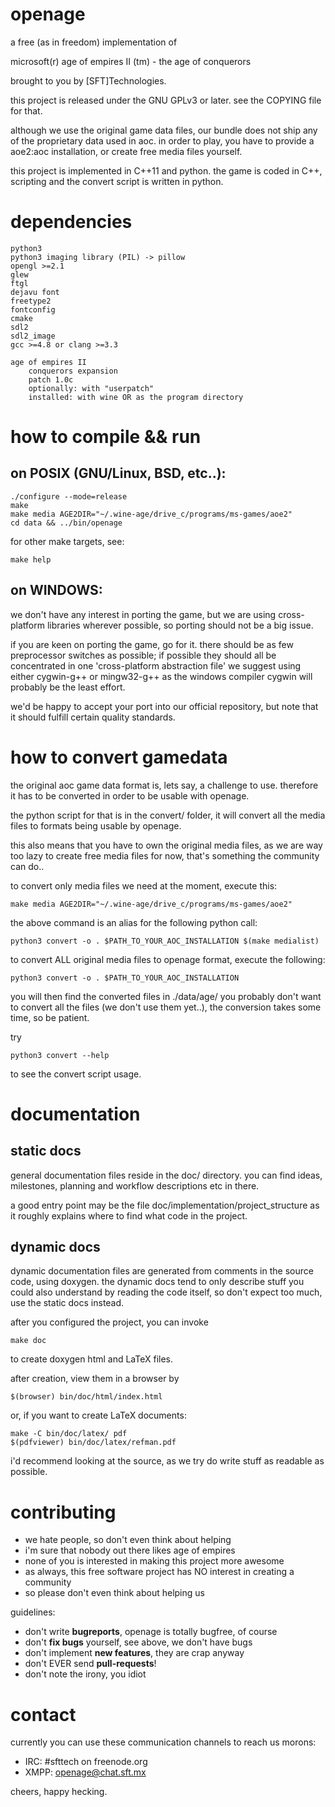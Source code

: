 openage
=======


a free (as in freedom) implementation of

microsoft(r) age of empires II (tm) - the age of conquerors


brought to you by [SFT]Technologies.


this project is released under the GNU GPLv3 or later.
see the COPYING file for that.


although we use the original game data files,
our bundle does not ship any of the proprietary data used in aoc.
in order to play, you have to provide a aoe2:aoc installation,
or create free media files yourself.


this project is implemented in C++11 and python.
the game is coded in C++,
scripting and the convert script is written in python.



dependencies
============

	python3
	python3 imaging library (PIL) -> pillow
	opengl >=2.1
	glew
	ftgl
	dejavu font
	freetype2
	fontconfig
	cmake
	sdl2
	sdl2_image
	gcc >=4.8 or clang >=3.3

	age of empires II
		conquerors expansion
		patch 1.0c
		optionally: with "userpatch"
		installed: with wine OR as the program directory



how to compile && run
=====================

on POSIX (GNU/Linux, BSD, etc..):
---------------------------------

	./configure --mode=release
	make
	make media AGE2DIR="~/.wine-age/drive_c/programs/ms-games/aoe2"
	cd data && ../bin/openage

for other make targets, see:

	make help

on WINDOWS:
-----------

we don't have any interest in porting the game,
but we are using cross-platform libraries wherever possible,
so porting should not be a big issue.


if you are keen on porting the game, go for it.
there should be as few preprocessor switches as possible;
if possible they should all be concentrated in one 'cross-platform abstraction file'
we suggest using either cygwin-g++ or mingw32-g++ as the windows compiler
cygwin will probably be the least effort.


we'd be happy to accept your port into our official repository,
but note that it should fulfill certain quality standards.



how to convert gamedata
=======================

the original aoc game data format is, lets say, a challenge to use.
therefore it has to be converted in order to be usable with openage.

the python script for that is in the convert/ folder, it will convert all the
media files to formats being usable by openage.

this also means that you have to own the original media files, as we are way
too lazy to create free media files for now, that's something the community can do..


to convert only media files we need at the moment, execute this:

	make media AGE2DIR="~/.wine-age/drive_c/programs/ms-games/aoe2"

the above command is an alias for the following python call:

	python3 convert -o . $PATH_TO_YOUR_AOC_INSTALLATION $(make medialist)


to convert ALL original media files to openage format, execute the following:

	python3 convert -o . $PATH_TO_YOUR_AOC_INSTALLATION

you will then find the converted files in ./data/age/
you probably don't want to convert all the files (we don't use them yet..),
the conversion takes some time, so be patient.


try

	python3 convert --help

to see the convert script usage.




documentation
=============

static docs
-----------

general documentation files reside in the doc/ directory.
you can find ideas, milestones, planning and workflow descriptions etc in there.

a good entry point may be the file doc/implementation/project_structure
as it roughly explains where to find what code in the project.

dynamic docs
------------

dynamic documentation files are generated from comments in the source code, using doxygen.
the dynamic docs tend to only describe stuff you could also understand by reading the code itself,
so don't expect too much, use the static docs instead.

after you configured the project, you can invoke

	make doc

to create doxygen html and LaTeX files.


after creation, view them in a browser by

	$(browser) bin/doc/html/index.html


or, if you want to create LaTeX documents:

	make -C bin/doc/latex/ pdf
	$(pdfviewer) bin/doc/latex/refman.pdf


i'd recommend looking at the source, as we try do write stuff as readable as possible.


contributing
============

* we hate people, so don't even think about helping
* i'm sure that nobody out there likes age of empires
* none of you is interested in making this project more awesome
* as always, this free software project has NO interest in creating a community
* so please don't even think about helping us

guidelines:
* don't write **bugreports**, openage is totally bugfree, of course
* don't **fix bugs** yourself, see above, we don't have bugs
* don't implement **new features**, they are crap anyway
* don't EVER send **pull-requests**!
* don't note the irony, you idiot

contact
=======

currently you can use these communication channels to reach us morons:
* IRC:  #sfttech on freenode.org
* XMPP: openage@chat.sft.mx


cheers, happy hecking.
